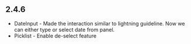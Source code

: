 ## 2.4.6
 - DateInput - Made the interaction similar to lightning guideline. Now we can either type or select date from panel.
 - Picklist - Enable de-select feature
